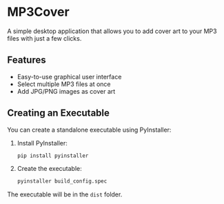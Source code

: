 # MP3Cover

A simple desktop application that allows you to add cover art to your MP3 files with just a few clicks.

## Features

- Easy-to-use graphical user interface
- Select multiple MP3 files at once
- Add JPG/PNG images as cover art

## Creating an Executable

You can create a standalone executable using PyInstaller:

1. Install PyInstaller:

    ``` cmd
    pip install pyinstaller
    ```

2. Create the executable:

    ```cmd
    pyinstaller build_config.spec
    ```

The executable will be in the `dist` folder.
